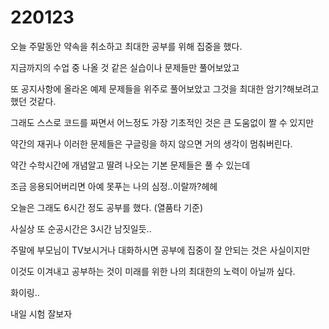 # 220123

오늘 주말동안 약속을 취소하고 최대한 공부를 위해 집중을 했다.

지금까지의 수업 중 나올 것 같은 실습이나 문제들만 풀어보았고

또 공지사항에 올라온 예제 문제들을 위주로 풀어보았고 그것을 최대한 암기?해보려고 했던 것같다.



그래도 스스로 코드를 짜면서 어느정도 가장 기초적인 것은 큰 도움없이 짤 수 있지만

약간의 재귀나 이러한 문제들은 구글링을 하지 않으면 거의 생각이 멈춰버린다.



약간 수학시간에 개념알고 딸려 나오는 기본 문제들은 풀 수 있는데

조금 응용되어버리면 아예 못푸는 나의 심정..이랄까?헤헤



오늘은 그래도 6시간 정도 공부를 했다. (열품타 기준)

사실상 또 순공시간은 3시간 남짓일듯..



주말에 부모님이 TV보시거나 대화하시면 공부에 집중이 잘 안되는 것은 사실이지만

이것도 이겨내고 공부하는 것이 미래를 위한 나의 최대한의 노력이 아닐까 싶다.



화이링..

내일 시험 잘보자